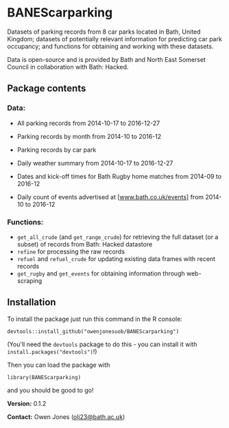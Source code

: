 # BANEScarparking

Datasets of parking records from 8 car parks located in Bath, United Kingdom; datasets of potentially relevant information for predicting car park occupancy; and functions for obtaining and working with these datasets.

Data is open-source and is provided by Bath and North East Somerset Council in collaboration with Bath: Hacked.


## Package contents

### Data:

* All parking records from 2014-10-17 to 2016-12-27
* Parking records by month from 2014-10 to 2016-12
* Parking records by car park

* Daily weather summary from 2014-10-17 to 2016-12-27
* Dates and kick-off times for Bath Rugby home matches from 2014-09 to 2016-12
* Daily count of events advertised at [www.bath.co.uk/events] from 2014-10 to 2016-12

### Functions:

* `get_all_crude` (and `get_range_crude`) for retrieving the full dataset (or a subset) of records from Bath: Hacked datastore
* `refine` for processing the raw records
* `refuel` and `refuel_crude` for updating existing data frames with recent records
* `get_rugby` and `get_events` for obtaining information through web-scraping


## Installation

To install the package just run this command in the R console:
```
devtools::install_github("owenjonesuob/BANEScarparking")
```
(You'll need the `devtools` package to do this - you can install it with `install.packages("devtools")`!)

Then you can load the package with
```
library(BANEScarparking)
```
and you should be good to go!


**Version:** 0.1.2

**Contact:** Owen Jones (olj23@bath.ac.uk)
